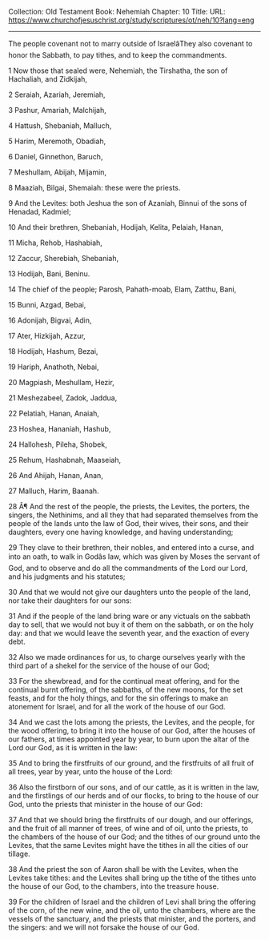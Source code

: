 Collection: Old Testament
Book: Nehemiah
Chapter: 10
Title: 
URL: https://www.churchofjesuschrist.org/study/scriptures/ot/neh/10?lang=eng

---

The people covenant not to marry outside of IsraelâThey also covenant to honor the Sabbath, to pay tithes, and to keep the commandments.

1 Now those that sealed were, Nehemiah, the Tirshatha, the son of Hachaliah, and Zidkijah,

2 Seraiah, Azariah, Jeremiah,

3 Pashur, Amariah, Malchijah,

4 Hattush, Shebaniah, Malluch,

5 Harim, Meremoth, Obadiah,

6 Daniel, Ginnethon, Baruch,

7 Meshullam, Abijah, Mijamin,

8 Maaziah, Bilgai, Shemaiah: these were the priests.

9 And the Levites: both Jeshua the son of Azaniah, Binnui of the sons of Henadad, Kadmiel;

10 And their brethren, Shebaniah, Hodijah, Kelita, Pelaiah, Hanan,

11 Micha, Rehob, Hashabiah,

12 Zaccur, Sherebiah, Shebaniah,

13 Hodijah, Bani, Beninu.

14 The chief of the people; Parosh, Pahath-moab, Elam, Zatthu, Bani,

15 Bunni, Azgad, Bebai,

16 Adonijah, Bigvai, Adin,

17 Ater, Hizkijah, Azzur,

18 Hodijah, Hashum, Bezai,

19 Hariph, Anathoth, Nebai,

20 Magpiash, Meshullam, Hezir,

21 Meshezabeel, Zadok, Jaddua,

22 Pelatiah, Hanan, Anaiah,

23 Hoshea, Hananiah, Hashub,

24 Hallohesh, Pileha, Shobek,

25 Rehum, Hashabnah, Maaseiah,

26 And Ahijah, Hanan, Anan,

27 Malluch, Harim, Baanah.

28 Â¶ And the rest of the people, the priests, the Levites, the porters, the singers, the Nethinims, and all they that had separated themselves from the people of the lands unto the law of God, their wives, their sons, and their daughters, every one having knowledge, and having understanding;

29 They clave to their brethren, their nobles, and entered into a curse, and into an oath, to walk in Godâs law, which was given by Moses the servant of God, and to observe and do all the commandments of the Lord our Lord, and his judgments and his statutes;

30 And that we would not give our daughters unto the people of the land, nor take their daughters for our sons:

31 And if the people of the land bring ware or any victuals on the sabbath day to sell, that we would not buy it of them on the sabbath, or on the holy day: and that we would leave the seventh year, and the exaction of every debt.

32 Also we made ordinances for us, to charge ourselves yearly with the third part of a shekel for the service of the house of our God;

33 For the shewbread, and for the continual meat offering, and for the continual burnt offering, of the sabbaths, of the new moons, for the set feasts, and for the holy things, and for the sin offerings to make an atonement for Israel, and for all the work of the house of our God.

34 And we cast the lots among the priests, the Levites, and the people, for the wood offering, to bring it into the house of our God, after the houses of our fathers, at times appointed year by year, to burn upon the altar of the Lord our God, as it is written in the law:

35 And to bring the firstfruits of our ground, and the firstfruits of all fruit of all trees, year by year, unto the house of the Lord:

36 Also the firstborn of our sons, and of our cattle, as it is written in the law, and the firstlings of our herds and of our flocks, to bring to the house of our God, unto the priests that minister in the house of our God:

37 And that we should bring the firstfruits of our dough, and our offerings, and the fruit of all manner of trees, of wine and of oil, unto the priests, to the chambers of the house of our God; and the tithes of our ground unto the Levites, that the same Levites might have the tithes in all the cities of our tillage.

38 And the priest the son of Aaron shall be with the Levites, when the Levites take tithes: and the Levites shall bring up the tithe of the tithes unto the house of our God, to the chambers, into the treasure house.

39 For the children of Israel and the children of Levi shall bring the offering of the corn, of the new wine, and the oil, unto the chambers, where are the vessels of the sanctuary, and the priests that minister, and the porters, and the singers: and we will not forsake the house of our God.
